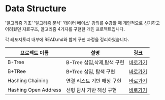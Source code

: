 # Data Structure 
'알고리즘 기초' '알고리즘 분석' '데이터 베이스' 강의를 수강할 때 개인적으로 신기하고 어려웠던 자료구조, 알고리즘 4가지를 구현한 개인 프로젝트입니다.

각 레포지토리 내부에 READ.md와 함께 구현 과정을 정리하였습니다.

| 프로젝트 이름                 | 설명                          | 링크                                    |
|-----------------------------|------------------------------|-----------------------------------------|
| B-Tree            | B-Tree 삽입,삭제,탐색 구현       | [바로가기](https://github.com/choijw1004/Data-Structure_C/tree/main/Btree) |
| B+TRee        | B+Tree 삽입, 탐색 구현         | [바로가기](https://github.com/choijw1004/Data-Structure_C/tree/main/B%2Btree) |
| Hashing Chaining            | 연결 리스트 기반 해싱 구현       | [바로가기](https://github.com/choijw1004/Data-Structure_C/tree/main/HashingChain) |
| Hashing Open Address        | 선형 탐사 기반 해싱 구현         | [바로가기](https://github.com/choijw1004/Data-Structure_C/tree/main/OpenAddress) |

